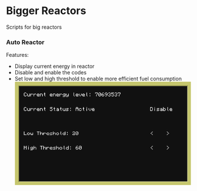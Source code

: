 # Bigger Reactors
Scripts for big reactors

### Auto Reactor
Features:
- Display current energy in reactor
- Disable and enable the codes
- Set low and high threshold to enable more efficient fuel consumption
![alt text](https://github.com/Rin-chan/Minecraft-CC/blob/master/computers/bigger_reactors/auto_reactor.PNG)
